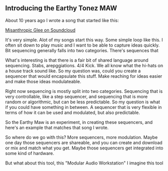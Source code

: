 ## Introducing the Earthy Tonez MAW

About 10 years ago I wrote a song that started like this:

[Misanthropic Glee on Soundcloud](https://soundcloud.com/earthy-tonez)

It's very simple.  Alot of my songs start this way.  Some simple loop like this.  I often sit down to play music and I want to be able to capture ideas quickly.  Bit sequencing generally falls into two categories.  There's sequences that 

What's interesting is that there is a fair bit of shared language around sequencing.  Stabs, arepggiations.  4/4 Kick.  We all know what the hi-hats on a house track sound like.  So my question was, could you create a sequencer that would encapsulate this stuff.  Make reaching for ideas easier and make those ideas modulateable.  

Right now sequencing is mostly split into two categories.  Sequencing that is very controllable, like a step sequencer, and sequencing that is more random or algorithmic, but can be less predictable.  So my question is what if you could have something in between.  A sequencer that is very flexible in terms of how it can be used and modulated, but also predictable.

So the Earthy Maw is an experiment, in creating these sequencers, and here's an example that matches that song I wrote.

So where do we go with this?  More sequencers, more modulation.  Maybe one day those sequencers are shareable, and you can create and download or mix and match what you get.  Maybe those sequencers get integrated into some kind of hardware.  

But what about this tool, this "Modular Audio Workstation"  I imagine this tool